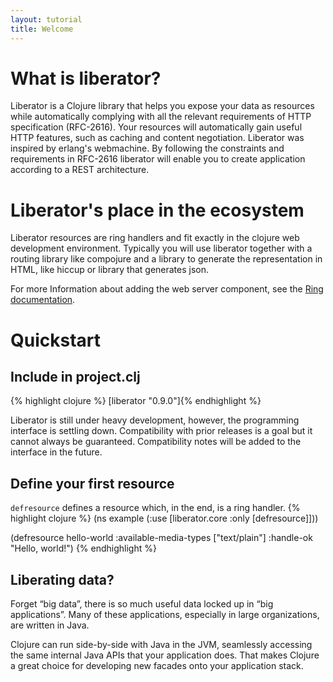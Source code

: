 ```yaml
---
layout: tutorial
title: Welcome
---
```

# What is liberator?

Liberator is a Clojure library that helps you expose your data as
resources while automatically complying with all the relevant
requirements of HTTP specification (RFC-2616). Your resources will
automatically gain useful HTTP features, such as caching and content
negotiation. Liberator was inspired by erlang's webmachine. By
following the constraints and requirements in RFC-2616 liberator will
enable you to create application according to a REST architecture.

# Liberator's place in the ecosystem

Liberator resources are ring handlers and fit exactly in the clojure
web development environment. Typically you will use liberator together
with a routing library like compojure and a library to generate the
representation in HTML, like hiccup or library that generates json.

For more Information about adding the web server component, see the
[Ring documentation](https://github.com/ring-clojure/ring/wiki).

# Quickstart
## Include in project.clj
{% highlight clojure %}
[liberator "0.9.0"]{% endhighlight %}

<div class="alert alert-warning">Liberator is still under heavy
development, however, the programming interface is settling down.
Compatibility with prior releases is a goal but it cannot always be
guaranteed. Compatibility notes will be added to the interface in 
the future.</div>


## Define your first resource 
````defresource```` defines a resource which, in the end, is a ring handler.
{% highlight clojure %}
(ns example
  (:use [liberator.core :only [defresource]]))

(defresource hello-world
  :available-media-types ["text/plain"]
  :handle-ok "Hello, world!")
{% endhighlight %}

## Liberating data?

Forget “big data”, there is so much useful data locked up in “big
applications”. Many of these applications, especially in large
organizations, are written in Java.

Clojure can run side-by-side with Java in the JVM, seamlessly
accessing the same internal Java APIs that your application does. That
makes Clojure a great choice for developing new facades onto your
application stack.

